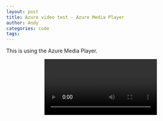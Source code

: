 ```yaml
---
layout: post
title: Azure video test - Azure Media Player
author: Andy
categories: code
tags:
---
```


<link href="//amp.azure.net/libs/amp/1.8.1/skins/amp-default/azuremediaplayer.min.css" rel="stylesheet">
<script src="//amp.azure.net/libs/amp/1.8.1/azuremediaplayer.min.js"></script>

This is using the Azure Media Player.

<div style="text-align: center">
	<video id="azuremediaplayer" class="azuremediaplayer amp-default-skin amp-big-play-centered" tabindex="0"></video>
</div>

<script>
$(function() {
	var myOptions = {
		"nativeControlsForTouch": false,
		controls: true,
		autoplay: false,
		width: "640",
		height: "400",
		poster: "https://video.andycook.com/asset-9898b21b-c000-4267-b74f-4ef8b6627d2c/Protest_000001.jpg?sv=2015-07-08&sr=c&si=9fbc2787-afe5-47a2-a5f2-23a48f14fc45&sig=uVOcPdAmOyntNpmV4A%2BMCRSZAQ0Hfy93ybLrsGoxQYk%3D&st=2017-02-13T04%3A14%3A07Z&se=2117-02-13T04%3A14%3A07Z",
		logo: { "enabled": false }, 
		techOrder: ["azureHtml5JS", "html5", "flashSS", "silverlightSS"]
	}
	myPlayer = amp("azuremediaplayer", myOptions);
	myPlayer.src([
			{
					"src": "http://video.andycook.com/cd9b2438-f079-412c-b302-f50766d6a27f/Protest_videostabilization.ism/manifest",
					"type": "application/vnd.ms-sstr+xml",
					"protectionInfo": [
							{
									"type": "PlayReady"
							},
							{
									"type": "Widevine"
							}
					]
			}
	]);
});

</script>
